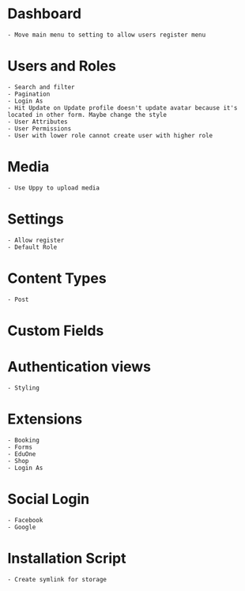 # Dashboard
    - Move main menu to setting to allow users register menu

# Users and Roles
    - Search and filter
    - Pagination
    - Login As
    - Hit Update on Update profile doesn't update avatar because it's located in other form. Maybe change the style
    - User Attributes
    - User Permissions
    - User with lower role cannot create user with higher role

# Media
    - Use Uppy to upload media

# Settings
    - Allow register
    - Default Role

# Content Types
    - Post

# Custom Fields

# Authentication views
    - Styling

# Extensions
    - Booking
    - Forms
    - EduOne
    - Shop
    - Login As

# Social Login
    - Facebook
    - Google

# Installation Script
    - Create symlink for storage